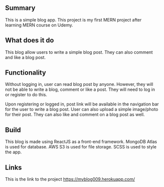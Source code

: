 ## Summary
This is a simple blog app. This project is my first MERN project after learning MERN course on Udemy.

## What does it do
This blog allow users to write a simple blog post. They can also comment and like a blog post.

## Functionality

Without logging in, user can read blog post by anyone. However, they will not be able to write a blog, comment or like a post. They will need to log in or register to do this.

Upon registering or logged in, post link will be available in the navigation bar for the user to write a blog post. User can also upload a simple image/photo for their post. They can also like and comment on a blog post as well.

## Build
This blog is made using ReactJS as a front-end framework. MongoDB Atlas is used for database. AWS S3 is used for file storage. SCSS is used to style the app.

## Links
This is the link to the project https://myblog009.herokuapp.com/
